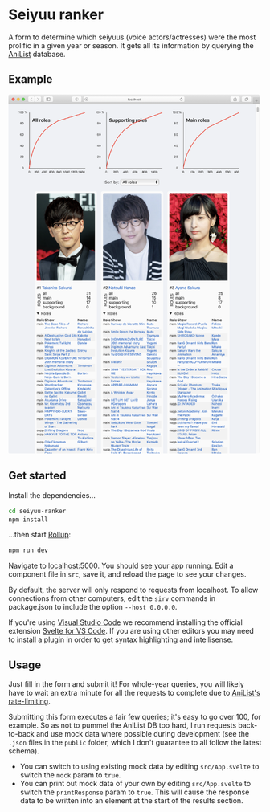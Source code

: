 # Seiyuu ranker

A form to determine which seiyuus (voice actors/actresses) were the most prolific in a given year or season. It gets all its information by querying the [AniList](https://anilist.co) database.

## Example

<img alt="Example output" src="./github/example_2020_all.png" width="500"/>

## Get started

Install the dependencies...

```bash
cd seiyuu-ranker
npm install
```

...then start [Rollup](https://rollupjs.org):

```bash
npm run dev
```

Navigate to [localhost:5000](http://localhost:5000). You should see your app running. Edit a component file in `src`, save it, and reload the page to see your changes.

By default, the server will only respond to requests from localhost. To allow connections from other computers, edit the `sirv` commands in package.json to include the option `--host 0.0.0.0`.

If you're using [Visual Studio Code](https://code.visualstudio.com/) we recommend installing the official extension [Svelte for VS Code](https://marketplace.visualstudio.com/items?itemName=svelte.svelte-vscode). If you are using other editors you may need to install a plugin in order to get syntax highlighting and intellisense.

## Usage

Just fill in the form and submit it! For whole-year queries, you will likely have to wait an extra minute for all the requests to complete due to [AniList's rate-limiting](https://anilist.gitbook.io/anilist-apiv2-docs/overview/rate-limiting).

Submitting this form executes a fair few queries; it's easy to go over 100, for example. So as not to pummel the AniList DB too hard, I run requests back-to-back and use mock data where possible during development (see the `.json` files in the `public` folder, which I don't guarantee to all follow the latest schema).

* You can switch to using existing mock data by editing `src/App.svelte` to switch the `mock` param to `true`.
* You can print out mock data of your own by editing `src/App.svelte` to switch the `printResponse` param to `true`. This will cause the response data to be written into an element at the start of the results section.